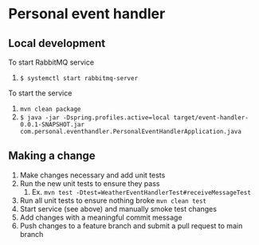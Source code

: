 # Personal event handler

## Local development
To start RabbitMQ service
1. ```$ systemctl start rabbitmq-server```

To start the service
1. ```mvn clean package```
2. ```$ java -jar -Dspring.profiles.active=local target/event-handler-0.0.1-SNAPSHOT.jar com.personal.eventhandler.PersonalEventHandlerApplication.java```


## Making a change
1. Make changes necessary and add unit tests
2. Run the new unit tests to ensure they pass
   1. Ex. ```mvn test -Dtest=WeatherEventHandlerTest#receiveMessageTest```
3. Run all unit tests to ensure nothing broke ```mvn clean test```
4. Start service (see above) and manually smoke test changes
5. Add changes with a meaningful commit message
6. Push changes to a feature branch and submit a pull request to main branch